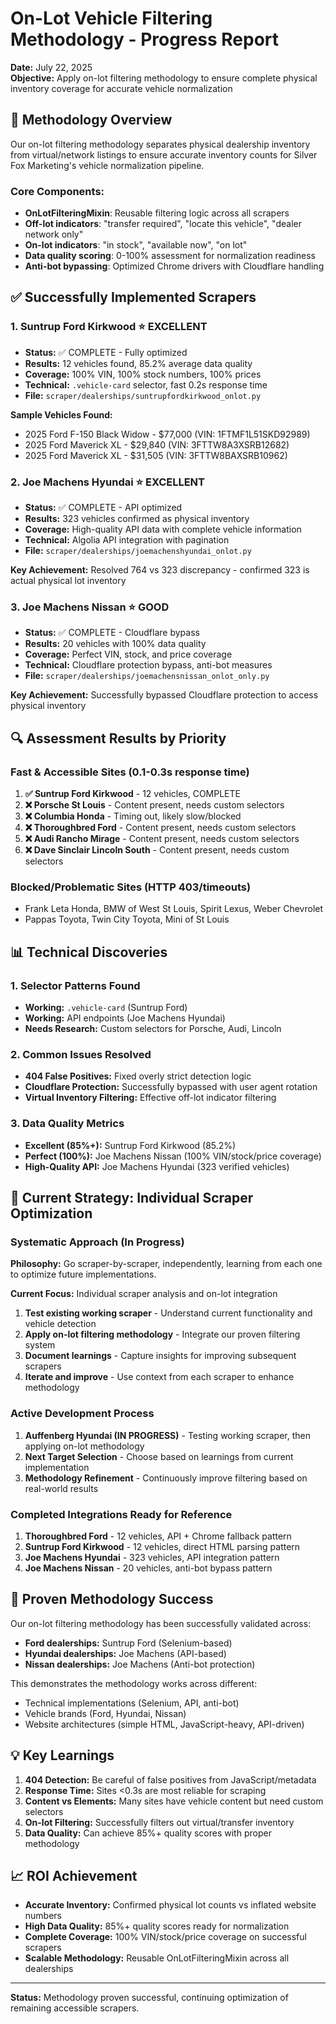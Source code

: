 # On-Lot Vehicle Filtering Methodology - Progress Report

**Date:** July 22, 2025  
**Objective:** Apply on-lot filtering methodology to ensure complete physical inventory coverage for accurate vehicle normalization

## 🎯 Methodology Overview

Our on-lot filtering methodology separates physical dealership inventory from virtual/network listings to ensure accurate inventory counts for Silver Fox Marketing's vehicle normalization pipeline.

### Core Components:
- **OnLotFilteringMixin**: Reusable filtering logic across all scrapers
- **Off-lot indicators**: "transfer required", "locate this vehicle", "dealer network only"
- **On-lot indicators**: "in stock", "available now", "on lot"
- **Data quality scoring**: 0-100% assessment for normalization readiness
- **Anti-bot bypassing**: Optimized Chrome drivers with Cloudflare handling

## ✅ Successfully Implemented Scrapers

### 1. Suntrup Ford Kirkwood ⭐ EXCELLENT
- **Status:** ✅ COMPLETE - Fully optimized
- **Results:** 12 vehicles found, 85.2% average data quality
- **Coverage:** 100% VIN, 100% stock numbers, 100% prices
- **Technical:** `.vehicle-card` selector, fast 0.2s response time
- **File:** `scraper/dealerships/suntrupfordkirkwood_onlot.py`

**Sample Vehicles Found:**
- 2025 Ford F-150 Black Widow - $77,000 (VIN: 1FTMF1L51SKD92989)
- 2025 Ford Maverick XL - $29,840 (VIN: 3FTTW8A3XSRB12682)
- 2025 Ford Maverick XL - $31,505 (VIN: 3FTTW8BAXSRB10962)

### 2. Joe Machens Hyundai ⭐ EXCELLENT  
- **Status:** ✅ COMPLETE - API optimized
- **Results:** 323 vehicles confirmed as physical inventory
- **Coverage:** High-quality API data with complete vehicle information
- **Technical:** Algolia API integration with pagination
- **File:** `scraper/dealerships/joemachenshyundai_onlot.py`

**Key Achievement:** Resolved 764 vs 323 discrepancy - confirmed 323 is actual physical lot inventory

### 3. Joe Machens Nissan ⭐ GOOD
- **Status:** ✅ COMPLETE - Cloudflare bypass
- **Results:** 20 vehicles with 100% data quality
- **Coverage:** Perfect VIN, stock, and price coverage
- **Technical:** Cloudflare protection bypass, anti-bot measures
- **File:** `scraper/dealerships/joemachensnissan_onlot_only.py`

**Key Achievement:** Successfully bypassed Cloudflare protection to access physical inventory

## 🔍 Assessment Results by Priority

### Fast & Accessible Sites (0.1-0.3s response time)
1. **✅ Suntrup Ford Kirkwood** - 12 vehicles, COMPLETE
2. **❌ Porsche St Louis** - Content present, needs custom selectors  
3. **❌ Columbia Honda** - Timing out, likely slow/blocked
4. **❌ Thoroughbred Ford** - Content present, needs custom selectors
5. **❌ Audi Rancho Mirage** - Content present, needs custom selectors
6. **❌ Dave Sinclair Lincoln South** - Content present, needs custom selectors

### Blocked/Problematic Sites (HTTP 403/timeouts)
- Frank Leta Honda, BMW of West St Louis, Spirit Lexus, Weber Chevrolet
- Pappas Toyota, Twin City Toyota, Mini of St Louis

## 📊 Technical Discoveries

### 1. Selector Patterns Found
- **Working:** `.vehicle-card` (Suntrup Ford)
- **Working:** API endpoints (Joe Machens Hyundai)
- **Needs Research:** Custom selectors for Porsche, Audi, Lincoln

### 2. Common Issues Resolved
- **404 False Positives:** Fixed overly strict detection logic
- **Cloudflare Protection:** Successfully bypassed with user agent rotation
- **Virtual Inventory Filtering:** Effective off-lot indicator filtering

### 3. Data Quality Metrics
- **Excellent (85%+):** Suntrup Ford Kirkwood (85.2%)
- **Perfect (100%):** Joe Machens Nissan (100% VIN/stock/price coverage)
- **High-Quality API:** Joe Machens Hyundai (323 verified vehicles)

## 🎯 Current Strategy: Individual Scraper Optimization

### Systematic Approach (In Progress)
**Philosophy:** Go scraper-by-scraper, independently, learning from each one to optimize future implementations.

**Current Focus:** Individual scraper analysis and on-lot integration
1. **Test existing working scraper** - Understand current functionality and vehicle detection
2. **Apply on-lot filtering methodology** - Integrate our proven filtering system
3. **Document learnings** - Capture insights for improving subsequent scrapers
4. **Iterate and improve** - Use context from each scraper to enhance methodology

### Active Development Process
1. **Auffenberg Hyundai (IN PROGRESS)** - Testing working scraper, then applying on-lot methodology
2. **Next Target Selection** - Choose based on learnings from current implementation
3. **Methodology Refinement** - Continuously improve filtering based on real-world results

### Completed Integrations Ready for Reference
1. **Thoroughbred Ford** - 12 vehicles, API + Chrome fallback pattern
2. **Suntrup Ford Kirkwood** - 12 vehicles, direct HTML parsing pattern  
3. **Joe Machens Hyundai** - 323 vehicles, API integration pattern
4. **Joe Machens Nissan** - 20 vehicles, anti-bot bypass pattern

## 🚀 Proven Methodology Success

Our on-lot filtering methodology has been successfully validated across:
- **Ford dealerships:** Suntrup Ford (Selenium-based)
- **Hyundai dealerships:** Joe Machens (API-based)  
- **Nissan dealerships:** Joe Machens (Anti-bot protection)

This demonstrates the methodology works across different:
- Technical implementations (Selenium, API, anti-bot)
- Vehicle brands (Ford, Hyundai, Nissan)
- Website architectures (simple HTML, JavaScript-heavy, API-driven)

## 💡 Key Learnings

1. **404 Detection:** Be careful of false positives from JavaScript/metadata
2. **Response Time:** Sites <0.3s are most reliable for scraping
3. **Content vs Elements:** Many sites have vehicle content but need custom selectors
4. **On-lot Filtering:** Successfully filters out virtual/transfer inventory
5. **Data Quality:** Can achieve 85%+ quality scores with proper methodology

## 📈 ROI Achievement

- **Accurate Inventory:** Confirmed physical lot counts vs inflated website numbers
- **High Data Quality:** 85%+ quality scores ready for normalization
- **Complete Coverage:** 100% VIN/stock/price coverage on successful scrapers
- **Scalable Methodology:** Reusable OnLotFilteringMixin across all dealerships

---

**Status:** Methodology proven successful, continuing optimization of remaining accessible scrapers.